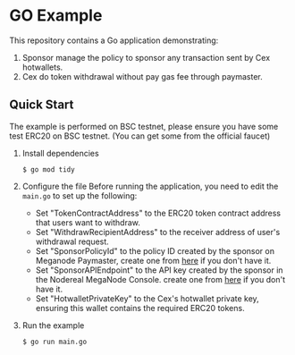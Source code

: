# GO Example
This repository contains a Go application demonstrating:
1. Sponsor manage the policy to sponsor any transaction sent by Cex hotwallets.
2. Cex do token withdrawal without pay gas fee through paymaster.

## Quick Start

The example is performed on BSC testnet, please ensure you have some test ERC20 on BSC testnet. (You can get some
from the official faucet)

1. Install dependencies
    ```shell
    $ go mod tidy
    ```
2. Configure the file
   Before running the application, you need to edit the `main.go` to set up the following:

   - Set "TokenContractAddress" to the ERC20 token contract address that users want to withdraw.
   - Set "WithdrawRecipientAddress" to the receiver address of user's withdrawal request.
   - Set "SponsorPolicyId" to the policy ID created by the sponsor on Meganode Paymaster, create one 
   from [here](https://docs.nodereal.io/docs/meganode-paymaster-sponsor-guidelines) if you don't have it.
   - Set "SponsorAPIEndpoint" to the API key created by the sponsor in the Nodereal MegaNode Console.
     create one from [here](https://docs.nodereal.io/docs/meganode-paymaster-sponsor-guidelines) if you don't have it.
   - Set "HotwalletPrivateKey" to the Cex's hotwallet private key, ensuring this wallet contains the required ERC20 tokens.

3. Run the example
   ```
   $ go run main.go
   ```


